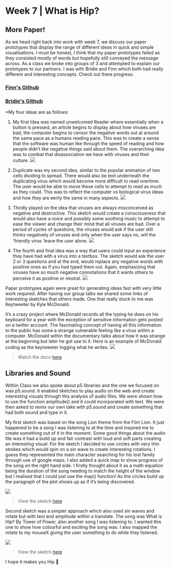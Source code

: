 

# Week 7 | What is Hip? 

## More Paper!

As we head right back into work with week 7, we discuss our paper prototypes that display the range of different ideas in quick and simple visualisations. I must be honest, I think that my paper prototypes failed as they consisted mostly of words but hopefully still conveyed the message across. As a class we broke into groups of 3 and attempted to explain our prototypes to our partners. I was with Bridie and Finn which both had really different and interesting concepts. 
Check out there progress: 

### [Finn's Github](https://github.com/FinnArundel/codewordsRMIT/tree/master/week_07)
### [Bridie's Github](https://github.com/bridieotoole/codewords/tree/master/week_06)

*My four ideas are as follows: 

1)	My first Idea was named unwelcomed Reader where essentially when a button is pressed, an article begins to display about how viruses are bad, the computer begins to censor the negative words out at around the same pace as a humans reading pace. This was to create a sense that the software was human like through the speed of reading and how people didn’t like negative things said about them. The overarching idea was to combat that disassociation we have with viruses and their culture. 
![](2.jpg)


2)	Duplicate was my second idea, similar to the popular animation of two cells dividing to spread. There would also be text underneath the duplicating virus which would become more difficult to read overtime. The user would be able to move these cells to attempt to read as much as they could. This was to reflect the computer vs biological virus ideas and how they are eerily the same in many aspects. 
![](3.jpg)


3)	Thirdly played on the idea that viruses are always misconceived as negative and destructive. This sketch would create a consciousness that would also have a voice and possibly some soothing music to attempt to ease the viewer and change their mind that all viruses are bad. Over a period of cycles of questions, the viruses would ask if the user still thinks negatively of viruses and only when the user says no, will the ‘friendly virus ‘leave the user alone.
![](1.jpg)


4)	The fourth and final idea was a way that users could input an experience they have had with a virus into a textbox. The sketch would ask the user 2 or 3 questions and at the end, would replace any negative words with positive ones as if you had typed them out. Again, emphasizing that viruses have so much negative connotations that it wants others to perceive it as positive or neutral. 
![](4.jpg)


Paper prototypes again were great for generating ideas fast with very little work required. After having our group talks we shared some links of interesting sketches that others made. One that really stuck to me was Keytweeter by Kyle McDonald. 

It’s a crazy project where McDonald records all the typing he does on his keyboard for a year with the exception of sensitive information gets posted on a twitter account. The fascinating concept of having all this information to the public has some a strange vulnerable feeling like a virus within a computer. McDonald within the documentary talks about how it was strange at the beginning but later he got use to it. Here is an example of McDonald coding as the keytweeter logging what he writes. 
![](keytweeter.PNG)
> Watch the doco [here](https://vimeo.com/9922212)

## Libraries and Sound

Within Class we also spoke about p5 libraries and the one we focused on was p5.sound. It enabled sketches to play audio on the web and create interesting visuals through this analysis of audio files. We were shown how to use the function amplitude() and it could incorporated with text. We were then asked to remix our own take with p5.sound and create something that had both sound and type in it. 


My first sketch was based on the song Lion theme from the Film Lion. It just happened to be a song I was listening to at the time and inspired me to create something out of it in the moment. Some good things about the audio file was it had a build up and fair contrast with loud and soft parts creating an interesting visual. For the sketch I decided to use circles with very thin strokes which would spin on a sin wave to create interesting rotations. I guess they represented the main character searching for his lost family through use of google maps. I also added a quick map to show progress of the song on the right hand side. I firstly thought about it as a math equation being the duration of the song needing to match the height of the window but I realised that I could just use the map() function! As the circles build up the paragraph of the plot shows up as if it’s being discovered. 

![](lion.PNG)
> View the sketch [here](https://jamtt.github.io/Codewords/Files/Lion/)

Second sketch was a simpler approach which also used sin waves and rotate but with text and amplitude within a translate. The song was What is Hip? By Tower of Power, also another song I was listening to. I wanted this one to show how colourful and exciting the song was. I also mapped the rotate to my mouseX giving the user something to do while they listened. 

![](WhatisHip.PNG)
> View the sketch [here](https://jamtt.github.io/Codewords/Files/What_is_Hip/)

I hope it makes you Hip 💃



